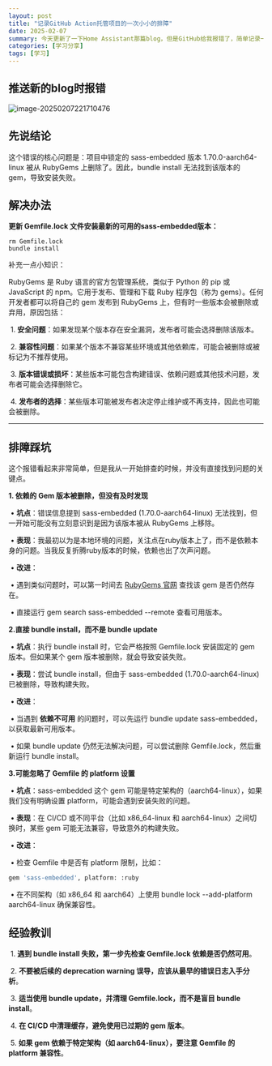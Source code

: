 ```yaml
---
layout: post
title: "记录GitHub Action托管项目的一次小小的排障"
date: 2025-02-07
summary: 今天更新了一下Home Assistant那篇blog，但是GitHub给我报错了，简单记录一下排障过程的学习过程。
categories: [学习分享]
tags: [学习]
---
```


## 推送新的blog时报错

![image-20250207221710476](https://weekly-liulei.oss-cn-beijing.aliyuncs.com/images/20250207221710607.png)

## 先说结论 

这个错误的核心问题是：项目中锁定的 sass-embedded 版本 1.70.0-aarch64-linux 被从 RubyGems 上删除了。因此，bundle install 无法找到该版本的 gem，导致安装失败。

## 解决办法 

**更新 Gemfile.lock 文件安装最新的可用的sass-embedded版本：**

```
rm Gemfile.lock
bundle install
```



补充一点小知识：

RubyGems 是 Ruby 语言的官方包管理系统，类似于 Python 的 pip 或 JavaScript 的 npm。它用于发布、管理和下载 Ruby 程序包（称为 gems）。任何开发者都可以将自己的 gem 发布到 RubyGems 上，但有时一些版本会被删除或弃用，原因包括：

​	1.	**安全问题**：如果发现某个版本存在安全漏洞，发布者可能会选择删除该版本。

​	2.	**兼容性问题**：如果某个版本不兼容某些环境或其他依赖库，可能会被删除或被标记为不推荐使用。

​	3.	**版本错误或损坏**：某些版本可能包含构建错误、依赖问题或其他技术问题，发布者可能会选择删除它。

​	4.	**发布者的选择**：某些版本可能被发布者决定停止维护或不再支持，因此也可能会被删除。

---

## 排障踩坑

这个报错看起来非常简单，但是我从一开始排查的时候，并没有直接找到问题的关键点。

**1. 依赖的 Gem 版本被删除，但没有及时发现**

​	•	**坑点**：错误信息提到 sass-embedded (1.70.0-aarch64-linux) 无法找到，但一开始可能没有立刻意识到是因为该版本被从 RubyGems 上移除。

​	•	**表现**：我最初以为是本地环境的问题，关注点在ruby版本上了，而不是依赖本身的问题。当我反复折腾ruby版本的时候，依赖也出了次声问题。

​	•	**改进**：

​	•	遇到类似问题时，可以第一时间去 [RubyGems 官网](https://rubygems.org/gems/sass-embedded) 查找该 gem 是否仍然存在。

​	•	直接运行 gem search sass-embedded --remote 查看可用版本。

**2.直接 bundle install，而不是 bundle update**

​	•	**坑点**：执行 bundle install 时，它会严格按照 Gemfile.lock 安装固定的 gem 版本。但如果某个 gem 版本被删除，就会导致安装失败。

​	•	**表现**：尝试 bundle install，但由于 sass-embedded (1.70.0-aarch64-linux) 已被删除，导致构建失败。

​	•	**改进**：

​	•	当遇到 **依赖不可用** 的问题时，可以先运行 bundle update sass-embedded，以获取最新可用版本。

​	•	如果 bundle update 仍然无法解决问题，可以尝试删除 Gemfile.lock，然后重新运行 bundle install。

**3.可能忽略了 Gemfile 的 platform 设置**

​	•	**坑点**：sass-embedded 这个 gem 可能是特定架构的（aarch64-linux），如果我们没有明确设置 platform，可能会遇到安装失败的问题。

​	•	**表现**：在 CI/CD 或不同平台（比如 x86_64-linux 和 aarch64-linux）之间切换时，某些 gem 可能无法兼容，导致意外的构建失败。

​	•	**改进**：

​	•	检查 Gemfile 中是否有 platform 限制，比如：

```bash
gem 'sass-embedded', platform: :ruby
```

​	•	在不同架构（如 x86_64 和 aarch64）上使用 bundle lock --add-platform aarch64-linux 确保兼容性。



## 经验教训

​	1.	**遇到 bundle install 失败，第一步先检查 Gemfile.lock 依赖是否仍然可用**。

​	2.	**不要被后续的 deprecation warning 误导，应该从最早的错误日志入手分析**。

​	3.	**适当使用 bundle update，并清理 Gemfile.lock，而不是盲目 bundle install**。

​	4.	**在 CI/CD 中清理缓存，避免使用已过期的 gem 版本**。

​	5.	**如果 gem 依赖于特定架构（如 aarch64-linux），要注意 Gemfile 的 platform 兼容性**。
